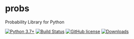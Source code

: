 # probs
Probability Library for Python

[![Python 3.7+](https://img.shields.io/badge/python-3.6+-blue.svg)](https://www.python.org/downloads/release/python-370/)
[![Build Status](https://travis-ci.com/TylerYep/probs.svg?branch=master)](https://travis-ci.com/TylerYep/probs)
[![GitHub license](https://img.shields.io/github/license/TylerYep/probs)](https://github.com/TylerYep/probs/blob/master/LICENSE)
[![Downloads](https://pepy.tech/badge/probs)](https://pepy.tech/project/probs)
